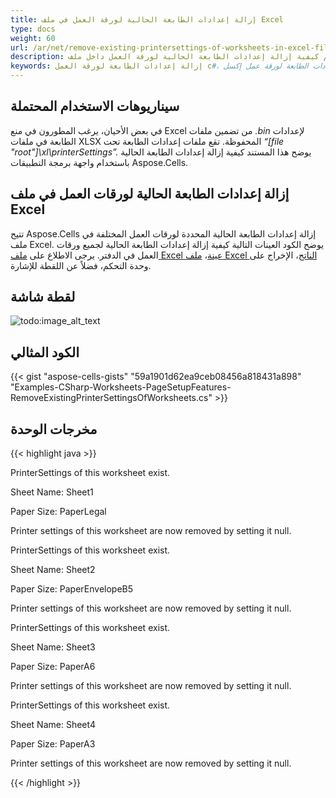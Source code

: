 ```yaml
---
title: إزالة إعدادات الطابعة الحالية لورقة العمل في ملف Excel
type: docs
weight: 60
url: /ar/net/remove-existing-printersettings-of-worksheets-in-excel-file/
description: في هذا المقال، ستتعلم كيفية إزالة إعدادات الطابعة الحالية لورقة العمل داخل ملف Excel بواسطة كائن إعداد الصفحة برمجيًا باستخدام واجهة برمجة التطبيقات C# أو .NET.
keywords: إزالة إعدادات الطابعة لورقة العمل c#، إزالة إعدادات الطابعة لورقة عمل إكسل c#
---
```


## **سيناريوهات الاستخدام المحتملة**
في بعض الأحيان، يرغب المطورون في منع Excel من تضمين ملفات *.bin* لإعدادات الطابعة في ملفات XLSX المحفوظة. تقع ملفات إعدادات الطابعة تحت *“[file "root"]\xl\printerSettings”.* يوضح هذا المستند كيفية إزالة إعدادات الطابعة الحالية باستخدام واجهة برمجة التطبيقات Aspose.Cells.
## **إزالة إعدادات الطابعة الحالية لورقات العمل في ملف Excel**
تتيح Aspose.Cells إزالة إعدادات الطابعة الحالية المحددة لورقات العمل المختلفة في ملف Excel. يوضح الكود العينات التالية كيفية إزالة إعدادات الطابعة الحالية لجميع ورقات العمل في الدفتر. يرجى الاطلاع على [ملف Excel عينة](45056020.xlsx)، [ملف Excel الناتج](45056021.xlsx)، الإخراج على وحدة التحكم، فضلاً عن اللقطة للإشارة.
## **لقطة شاشة**
![todo:image_alt_text](remove-existing-printersettings-of-worksheets-in-excel-file_1.png)
## **الكود المثالي**
{{< gist "aspose-cells-gists" "59a1901d62ea9ceb08456a818431a898" "Examples-CSharp-Worksheets-PageSetupFeatures-RemoveExistingPrinterSettingsOfWorksheets.cs" >}}
## **مخرجات الوحدة**
{{< highlight java >}}

 PrinterSettings of this worksheet exist.

Sheet Name: Sheet1

Paper Size: PaperLegal

Printer settings of this worksheet are now removed by setting it null.

PrinterSettings of this worksheet exist.

Sheet Name: Sheet2

Paper Size: PaperEnvelopeB5

Printer settings of this worksheet are now removed by setting it null.

PrinterSettings of this worksheet exist.

Sheet Name: Sheet3

Paper Size: PaperA6

Printer settings of this worksheet are now removed by setting it null.

PrinterSettings of this worksheet exist.

Sheet Name: Sheet4

Paper Size: PaperA3

Printer settings of this worksheet are now removed by setting it null.

{{< /highlight >}}
